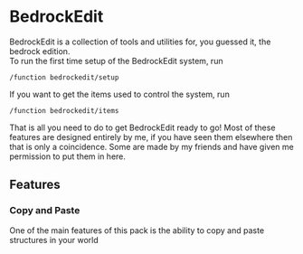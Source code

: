 # BedrockEdit
BedrockEdit is a collection of tools and utilities for, you guessed it, the bedrock edition.\
To run the first time setup of the BedrockEdit system, run
```
/function bedrockedit/setup
```
If you want to get the items used to control the system, run
```
/function bedrockedit/items
```
That is all you need to do to get BedrockEdit ready to go! Most of these features are designed entirely by me, if you have seen them elsewhere then that is only a coincidence. Some are made by my friends and have given me permission to put them in here.
## Features
### Copy and Paste
One of the main features of this pack is the ability to copy and paste structures in your world
